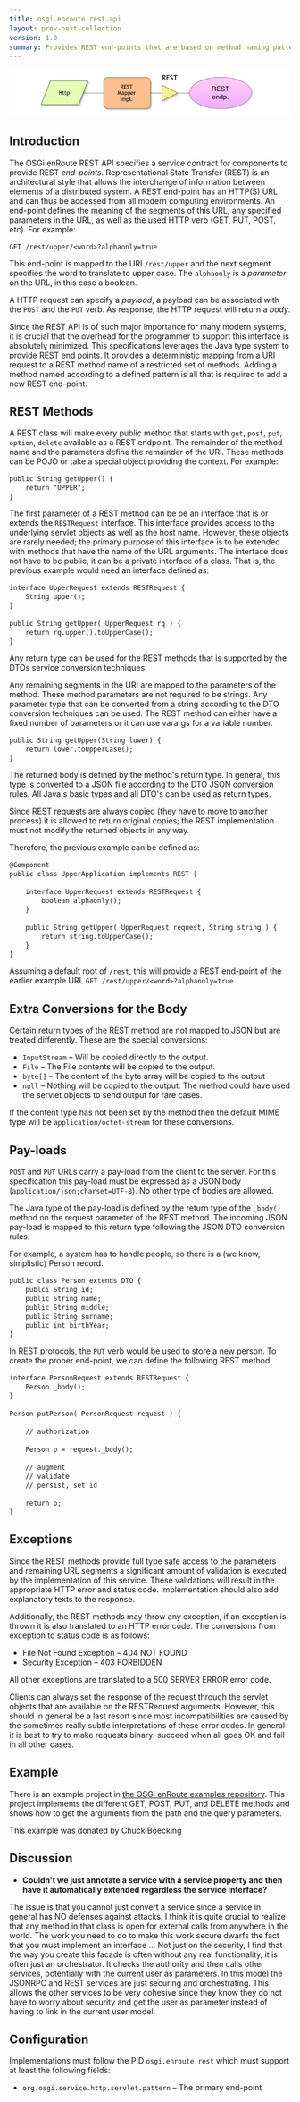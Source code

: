 ```yaml
---
title: osgi.enroute.rest.api
layout: prev-next-collection
version: 1.0
summary: Provides REST end-points that are based on method naming pattern with type safe use of the pay-load, parameters, and result body.
---
```


![REST Service](/img/services/osgi.enroute.rest.overview.png)

## Introduction

The OSGi enRoute REST API specifies a service contract for components to provide REST _end-points_. Representational State Transfer (REST) is an architectural style that allows the interchange of information between elements of a distributed system. A REST end-point has an HTTP(S) URL and can thus be accessed from all modern computing environments. An end-point defines the meaning of the segments of this URL, any specified parameters in the URL, as well as the used HTTP verb (GET, PUT, POST, etc). For example:

	GET /rest/upper/<word>?alphaonly=true

This end-point is mapped to the URI `/rest/upper` and the next segment specifies the word to translate to upper case. The `alphaonly` is a _parameter_ on the URL, in this case a boolean.

A HTTP request can specify a _payload_, a payload can be associated with the `POST` and the `PUT` verb. As response, the HTTP request will return a _body_.

Since the REST API is of such major importance for many modern systems, it is crucial that the overhead for the programmer to support this interface is absolutely minimized. This specifications leverages the Java type system to provide REST end points. It provides a deterministic mapping from a URI request to a REST method name of a restricted set of methods. Adding a method named according to a defined pattern is all that is required to add a new REST end-point.

## REST Methods

A REST class will make every public method that starts with `get`, `post`, `put`, `option`, `delete` available as a REST endpoint. The remainder of the method name and the parameters define the remainder of the URI. These methods can be POJO or take a special object providing the context. For example:

	public String getUpper() {
		return "UPPER";
	}
 
The first parameter of a REST method can be be an interface that is or extends the `RESTRequest` interface. This interface provides access to the underlying servlet objects as well as the host name. However, these objects are rarely needed; the primary purpose of this interface is to be extended with methods that have the name of the URL arguments. The interface does not have to be public, it can be a private interface of a class. That is, the previous example would need an interface defined as:

	interface UpperRequest extends RESTRequest {
		String upper();
	}  

	public String getUpper( UpperRequest rq ) {
		return rq.upper().toUpperCase();
	}

Any return type can be used for the REST methods that is supported by the DTOs service conversion techniques. 

Any remaining segments in the URI are mapped to the parameters of the method. These method parameters are not required to be strings. Any parameter type that can be converted from a string according to the DTO conversion techniques can be used. The REST method can either have a fixed number of parameters or it can use varargs for a variable number.

	public String getUpper(String lower) {
		return lower.toUpperCase();
	}

The returned body is defined by the method's return type. In general, this type is converted to a JSON file according to the DTO JSON conversion rules. All Java's basic types and all DTO's can be used as return types.

Since REST requests are always copied (they have to move to another process) it is allowed to return original copies; the REST implementation must not modify the returned objects in any way.

Therefore, the previous example can be defined as:

	@Component
	public class UpperApplication implements REST {
	
		interface UpperRequest extends RESTRequest {
			boolean alphaonly();
		}
		  
		public String getUpper( UpperRequest request, String string ) {
			return string.toUpperCase();
		}
	}
	
Assuming a default root of `/rest`, this will provide a REST end-point of the earlier example URL `GET /rest/upper/<word>?alphaonly=true`.

## Extra Conversions for the Body

Certain return types of the REST method are not mapped to JSON but are treated differently. These are the special conversions: 

* `InputStream` – Will be copied directly to the output.
* `File` – The File contents will be copied to the output.
* `byte[]` – The content of the byte array will be copied to the output
* `null` – Nothing will be copied to the output. The method could have used the servlet objects to send output for rare cases.
 
If the content type has not been set by the method then the default MIME type will be `application/octet-stream` for these conversions.

## Pay-loads

`POST` and `PUT` URLs carry a pay-load from the client to the server. For this specification this pay-load must be expressed as a JSON body (`application/json;charset=UTF-8`). No other type of bodies are allowed.

The Java type of the pay-load is defined by the return type of the `_body()` method on the request parameter of the REST method. The incoming JSON pay-load is mapped to this return type following the JSON DTO conversion rules. 

For example, a system has to handle people, so there is a (we know, simplistic) Person record.

	public class Person extends DTO {
		publci String id;
		public String name;
		public String middle;
		public String surname;
		public int birthYear;
	}

In REST protocols, the `PUT` verb would be used to store a new person. To create the proper end-point, we can define the following REST method.

	interface PersonRequest extends RESTRequest {
		Person _body();
	}
	
	Person putPerson( PersonRequest request ) {
	
		// authorization
		
		Person p = request._body();
		
		// augment
		// validate
		// persist, set id
		
		return p;
	}
	
## Exceptions

Since the REST methods provide full type safe access to the parameters and remaining URL segments a significant amount of validation is executed by the implementation of this service. These validations will result in the appropriate HTTP error and status code. Implementation should also add explanatory texts to the response.

Additionally, the REST methods may throw any exception, if an exception is thrown it is also translated to an HTTP error code. The conversions from exception to status code is as follows:

* File Not Found Exception – 404 NOT FOUND
* Security Exception – 403 FORBIDDEN

All other exceptions are translated to a 500 SERVER ERROR error code.

Clients can always set the response of the request through the servlet objects that are available on the RESTRequest arguments. However, this should in general be a last resort since most incompatibilities are caused by the sometimes really subtle interpretations of these error codes. In general it is best to try to make requests binary: succeed when all goes OK and fail in all other cases.

## Example

There is an example project in [the OSGi enRoute examples repository][1]. This project implements the different GET, POST, PUT, and DELETE methods and shows how to get the arguments from the path and the query parameters.

<footer>This example was donated by Chuck Boecking</footer> 

## Discussion

*   **Couldn't we just annotate a service with a service property and then have it automatically extended regardless the service interface?** 

The issue is that you cannot just convert a service since a service in general has NO defenses against attacks. I think it is quite crucial to realize that any method in that class is open for external calls from anywhere in the world. The work you need to do to make this work secure dwarfs the fact that you must implement an interface … Not just on the security, I find that the way you create this facade is often without any real functionality, it is often just an orchestrator. It checks the authority and then calls other services, potentially with the current user as parameters. In this model the JSONRPC and REST services are just securing and orchestrating. This allows the other services to be very cohesive since they know they do not have to worry about security and get the user as parameter instead of having to link in the current user model.

## Configuration

Implementations must follow the PID `osgi.enroute.rest` which must support at least the following fields:

* `org.osgi.service.http.servlet.pattern` – The primary end-point

[1]: https://github.com/osgi/osgi.enroute.examples/tree/master/osgi.enroute.examples.rest.application